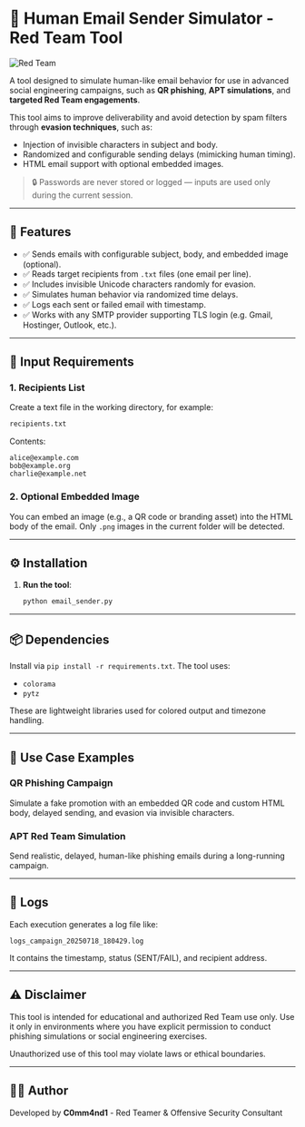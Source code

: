# 📧 Human Email Sender Simulator - Red Team Tool

![Red Team](https://img.shields.io/badge/Red%20Team-Tool-critical?style=flat-square&logo=apache)

A tool designed to simulate human-like email behavior for use in advanced social engineering campaigns, such as **QR phishing**, **APT simulations**, and **targeted Red Team engagements**.

This tool aims to improve deliverability and avoid detection by spam filters through **evasion techniques**, such as:
- Injection of invisible characters in subject and body.
- Randomized and configurable sending delays (mimicking human timing).
- HTML email support with optional embedded images.

> 🔒 Passwords are never stored or logged — inputs are used only during the current session.

---

## 🚀 Features

- ✅ Sends emails with configurable subject, body, and embedded image (optional).
- ✅ Reads target recipients from `.txt` files (one email per line).
- ✅ Includes invisible Unicode characters randomly for evasion.
- ✅ Simulates human behavior via randomized time delays.
- ✅ Logs each sent or failed email with timestamp.
- ✅ Works with any SMTP provider supporting TLS login (e.g. Gmail, Hostinger, Outlook, etc.).

---

## 📁 Input Requirements

### 1. Recipients List

Create a text file in the working directory, for example:

```txt
recipients.txt
```

Contents:

```
alice@example.com
bob@example.org
charlie@example.net
```

### 2. Optional Embedded Image

You can embed an image (e.g., a QR code or branding asset) into the HTML body of the email. Only `.png` images in the current folder will be detected.

---

## ⚙️ Installation

1. **Run the tool**:
   ```bash
   python email_sender.py
   ```

---

## 📦 Dependencies

Install via `pip install -r requirements.txt`. The tool uses:

- `colorama`
- `pytz`

These are lightweight libraries used for colored output and timezone handling.

---

## 🧪 Use Case Examples

### QR Phishing Campaign

Simulate a fake promotion with an embedded QR code and custom HTML body, delayed sending, and evasion via invisible characters.

### APT Red Team Simulation

Send realistic, delayed, human-like phishing emails during a long-running campaign.

---

## 📝 Logs

Each execution generates a log file like:

```
logs_campaign_20250718_180429.log
```

It contains the timestamp, status (SENT/FAIL), and recipient address.

---

## ⚠️ Disclaimer

This tool is intended for educational and authorized Red Team use only. Use it only in environments where you have explicit permission to conduct phishing simulations or social engineering exercises.

Unauthorized use of this tool may violate laws or ethical boundaries.

---

## 👨‍💻 Author

Developed by **C0mm4nd1** - Red Teamer & Offensive Security Consultant

